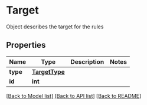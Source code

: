 # Target

Object describes the target for the rules

## Properties
Name | Type | Description | Notes
------------ | ------------- | ------------- | -------------
**type** | [**TargetType**](TargetType.md) |  | 
**id** | **int** |  | 

[[Back to Model list]](../README.md#documentation-for-models) [[Back to API list]](../README.md#documentation-for-api-endpoints) [[Back to README]](../README.md)


